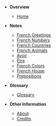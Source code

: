 * **Overview**
  * [Home](README.md)
* **Notes**
  * [French Greetings](notes/greetings.md)
  * [French Numbers](notes/numbers.md)
  * [French Countries](notes/countries.md)
  * [French Animals](notes/animals.md)
  * [Avoir](notes/avoir.md)
  * [Être](notes/etre.md)
  * [French Colors](notes/colors.md)
  * [French House](notes/house.md)
  * [Prepositions](notes/prepositions.md)

* **Glossary**
  * [Glossary](pages/glossary.md)

* **Other Information**
  * [About](pages/about.md)
  * [Credits](pages/credit.md)
